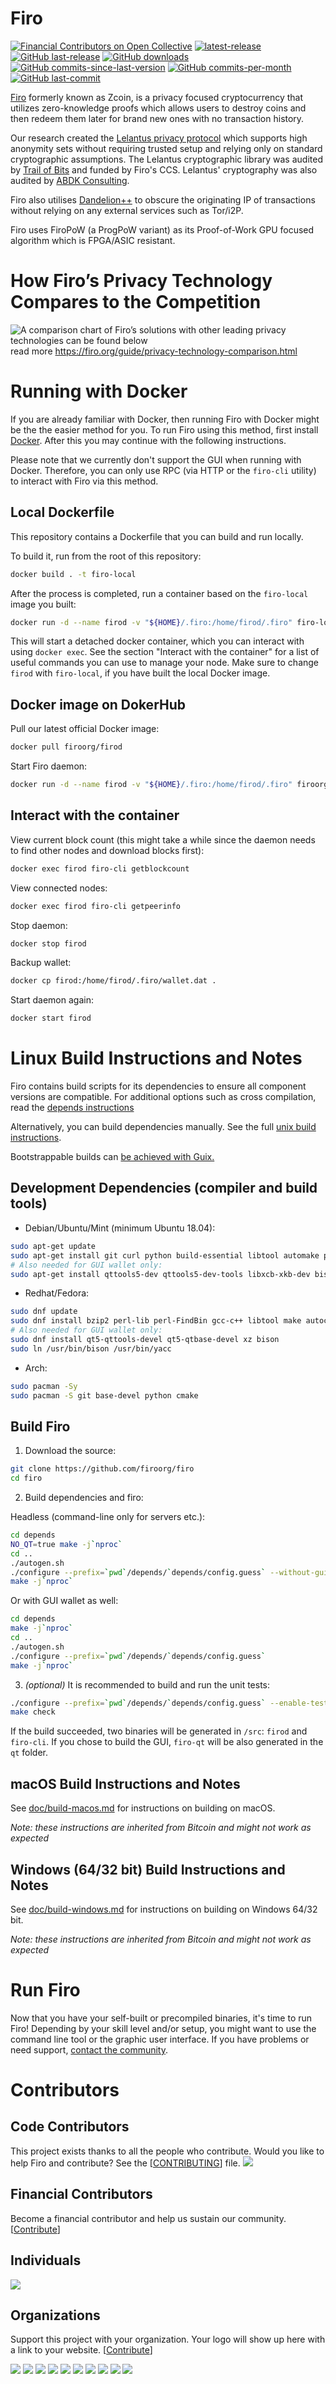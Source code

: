 # Firo

[![Financial Contributors on Open Collective](https://opencollective.com/firo/all/badge.svg?label=financial+contributors)](https://opencollective.com/firo) [![latest-release](https://img.shields.io/github/release/firoorg/firo)](https://github.com/firoorg/firo/releases)
[![GitHub last-release](https://img.shields.io/github/release-date/firoorg/firo)](https://github.com/firoorg/firo/releases)
[![GitHub downloads](https://img.shields.io/github/downloads/firoorg/firo/total)](https://github.com/firoorg/firo/releases)
[![GitHub commits-since-last-version](https://img.shields.io/github/commits-since/firoorg/firo/latest/master)](https://github.com/firoorg/firo/graphs/commit-activity)
[![GitHub commits-per-month](https://img.shields.io/github/commit-activity/m/firoorg/firo)](https://github.com/firoorg/firo/graphs/code-frequency)
[![GitHub last-commit](https://img.shields.io/github/last-commit/firoorg/firo)](https://github.com/firoorg/firo/commits/master)

[Firo](https://firo.org) formerly known as Zcoin, is a privacy focused cryptocurrency that utilizes zero-knowledge proofs which allows users to destroy coins and then redeem them later for brand new ones with no transaction history.

Our research created the [Lelantus privacy protocol](https://eprint.iacr.org/2019/373) which supports high anonymity sets without requiring trusted setup and relying only on standard cryptographic assumptions. The Lelantus cryptographic library was audited by [Trail of Bits](https://github.com/trailofbits/publications/blob/master/reviews/zcoin-lelantus-summary.pdf) and funded by Firo's CCS. Lelantus' cryptography was also audited by [ABDK Consulting](https://www.abdk.consulting/).

Firo also utilises [Dandelion++](https://arxiv.org/abs/1805.11060) to obscure the originating IP of transactions without relying on any external services such as Tor/i2P.

Firo uses FiroPoW (a ProgPoW variant) as its Proof-of-Work GPU focused algorithm which is FPGA/ASIC resistant.

# How Firo’s Privacy Technology Compares to the Competition

![A comparison chart of Firo’s solutions with other leading privacy technologies can be found below](https://firo.org/guide/assets/privacy-technology-comparison/comparison-table-firo-updated.png) 
read more https://firo.org/guide/privacy-technology-comparison.html

# Running with Docker

If you are already familiar with Docker, then running Firo with Docker might be the the easier method for you. To run Firo using this method, first install [Docker](https://store.docker.com/search?type=edition&offering=community). After this you may
continue with the following instructions.

Please note that we currently don't support the GUI when running with Docker. Therefore, you can only use RPC (via HTTP or the `firo-cli` utility) to interact with Firo via this method.

## Local Dockerfile

This repository contains a Dockerfile that you can build and run locally.

To build it, run from the root of this repository:

```sh
docker build . -t firo-local
```

After the process is completed, run a container based on the `firo-local` image you built:

```sh
docker run -d --name firod -v "${HOME}/.firo:/home/firod/.firo" firo-local
```

This will start a detached docker container, which you can interact with using `docker exec`. See the section "Interact with the container" for a list of useful commands you can use to manage your node. Make sure to change `firod` with `firo-local`, if you have built the local Docker image.

## Docker image on DokerHub

Pull our latest official Docker image:

```sh
docker pull firoorg/firod
```

Start Firo daemon:

```sh
docker run -d --name firod -v "${HOME}/.firo:/home/firod/.firo" firoorg/firod
```

## Interact with the container

View current block count (this might take a while since the daemon needs to find other nodes and download blocks first):

```sh
docker exec firod firo-cli getblockcount
```

View connected nodes:

```sh
docker exec firod firo-cli getpeerinfo
```

Stop daemon:

```sh
docker stop firod
```

Backup wallet:

```sh
docker cp firod:/home/firod/.firo/wallet.dat .
```

Start daemon again:

```sh
docker start firod
```

# Linux Build Instructions and Notes

Firo contains build scripts for its dependencies to ensure all component versions are compatible. For additional options
such as cross compilation, read the [depends instructions](depends/README.md)

Alternatively, you can build dependencies manually. See the full [unix build instructions](doc/build-unix.md).

Bootstrappable builds can [be achieved with Guix.](contrib/guix/README.md)

## Development Dependencies (compiler and build tools)

- Debian/Ubuntu/Mint (minimum Ubuntu 18.04):

```sh
sudo apt-get update
sudo apt-get install git curl python build-essential libtool automake pkg-config cmake
# Also needed for GUI wallet only:
sudo apt-get install qttools5-dev qttools5-dev-tools libxcb-xkb-dev bison
```

- Redhat/Fedora:

```sh
sudo dnf update
sudo dnf install bzip2 perl-lib perl-FindBin gcc-c++ libtool make autoconf automake cmake patch which
# Also needed for GUI wallet only:
sudo dnf install qt5-qttools-devel qt5-qtbase-devel xz bison
sudo ln /usr/bin/bison /usr/bin/yacc
```
- Arch:

```sh
sudo pacman -Sy
sudo pacman -S git base-devel python cmake
```

## Build Firo

1.  Download the source:

```sh
git clone https://github.com/firoorg/firo
cd firo
```

2.  Build dependencies and firo:

Headless (command-line only for servers etc.):

```sh
cd depends
NO_QT=true make -j`nproc`
cd ..
./autogen.sh
./configure --prefix=`pwd`/depends/`depends/config.guess` --without-gui
make -j`nproc`
```

Or with GUI wallet as well:

```sh
cd depends
make -j`nproc`
cd ..
./autogen.sh
./configure --prefix=`pwd`/depends/`depends/config.guess`
make -j`nproc`
```

3.  *(optional)* It is recommended to build and run the unit tests:

```sh
./configure --prefix=`pwd`/depends/`depends/config.guess` --enable-tests
make check
```

If the build succeeded, two binaries will be generated in `/src`: `firod` and `firo-cli`. If you chose to build the GUI, `firo-qt` will be also generated in the `qt` folder.

## macOS Build Instructions and Notes

See [doc/build-macos.md](doc/build-macos.md) for instructions on building on macOS.

*Note: these instructions are inherited from Bitcoin and might not work as expected*

## Windows (64/32 bit) Build Instructions and Notes

See [doc/build-windows.md](doc/build-windows.md) for instructions on building on Windows 64/32 bit.

*Note: these instructions are inherited from Bitcoin and might not work as expected*

# Run Firo

Now that you have your self-built or precompiled binaries, it's time to run Firo! Depending by your skill level and/or setup, you might want to use the command line tool or the graphic user interface. If you have problems or need support, [contact the community](https://firo.org/community/social/).

# Contributors

## Code Contributors

This project exists thanks to all the people who contribute. Would you like to help Firo and contribute? See the [[CONTRIBUTING](CONTRIBUTING.md)] file.
<a href="https://github.com/firoorg/firo/graphs/contributors"><img src="https://opencollective.com/firo/contributors.svg?width=890&button=false" /></a>

## Financial Contributors

Become a financial contributor and help us sustain our community. [[Contribute](https://opencollective.com/firo/contribute)]

## Individuals

<a href="https://opencollective.com/firo"><img src="https://opencollective.com/firo/individuals.svg?width=890"></a>

## Organizations

Support this project with your organization. Your logo will show up here with a link to your website. [[Contribute](https://opencollective.com/firo/contribute)]

<a href="https://opencollective.com/firo/organization/0/website"><img src="https://opencollective.com/firo/organization/0/avatar.svg"></a>
<a href="https://opencollective.com/firo/organization/1/website"><img src="https://opencollective.com/firo/organization/1/avatar.svg"></a>
<a href="https://opencollective.com/firo/organization/2/website"><img src="https://opencollective.com/firo/organization/2/avatar.svg"></a>
<a href="https://opencollective.com/firo/organization/3/website"><img src="https://opencollective.com/firo/organization/3/avatar.svg"></a>
<a href="https://opencollective.com/firo/organization/4/website"><img src="https://opencollective.com/firo/organization/4/avatar.svg"></a>
<a href="https://opencollective.com/firo/organization/5/website"><img src="https://opencollective.com/firo/organization/5/avatar.svg"></a>
<a href="https://opencollective.com/firo/organization/6/website"><img src="https://opencollective.com/firo/organization/6/avatar.svg"></a>
<a href="https://opencollective.com/firo/organization/7/website"><img src="https://opencollective.com/firo/organization/7/avatar.svg"></a>
<a href="https://opencollective.com/firo/organization/8/website"><img src="https://opencollective.com/firo/organization/8/avatar.svg"></a>
<a href="https://opencollective.com/firo/organization/9/website"><img src="https://opencollective.com/firo/organization/9/avatar.svg"></a>
